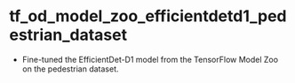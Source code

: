 # tf_od_model_zoo_efficientdetd1_pedestrian_dataset

- Fine-tuned the EfficientDet-D1 model from the TensorFlow Model Zoo on the pedestrian dataset.

